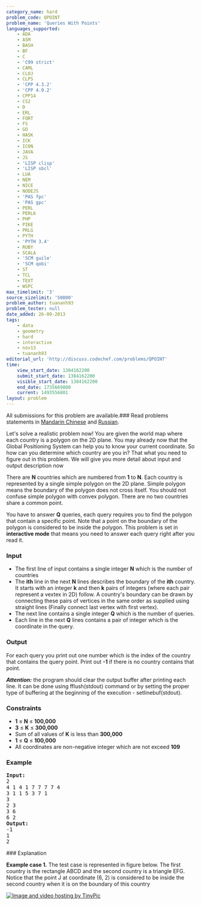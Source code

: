 ```yaml
---
category_name: hard
problem_code: QPOINT
problem_name: 'Queries With Points'
languages_supported:
    - ADA
    - ASM
    - BASH
    - BF
    - C
    - 'C99 strict'
    - CAML
    - CLOJ
    - CLPS
    - 'CPP 4.3.2'
    - 'CPP 4.9.2'
    - CPP14
    - CS2
    - D
    - ERL
    - FORT
    - FS
    - GO
    - HASK
    - ICK
    - ICON
    - JAVA
    - JS
    - 'LISP clisp'
    - 'LISP sbcl'
    - LUA
    - NEM
    - NICE
    - NODEJS
    - 'PAS fpc'
    - 'PAS gpc'
    - PERL
    - PERL6
    - PHP
    - PIKE
    - PRLG
    - PYTH
    - 'PYTH 3.4'
    - RUBY
    - SCALA
    - 'SCM guile'
    - 'SCM qobi'
    - ST
    - TCL
    - TEXT
    - WSPC
max_timelimit: '3'
source_sizelimit: '50000'
problem_author: tuananh93
problem_tester: null
date_added: 26-09-2013
tags:
    - data
    - geometry
    - hard
    - interactive
    - nov13
    - tuananh93
editorial_url: 'http://discuss.codechef.com/problems/QPOINT'
time:
    view_start_date: 1384162200
    submit_start_date: 1384162200
    visible_start_date: 1384162200
    end_date: 1735669800
    current: 1493556801
layout: problem
---
```

All submissions for this problem are available.###  Read problems statements in [Mandarin Chinese](http://www.codechef.com/download/translated/NOV13/mandarin/QPOINT.pdf) and [Russian](http://www.codechef.com/download/translated/NOV13/russian/QPOINT.PDF).

Let's solve a realistic problem now! You are given the world map where each country is a polygon on the 2D plane. You may already now that the Global Positioning System can help you to know your current coordinate. So how can you determine which country are you in? That what you need to figure out in this problem. We will give you more detail about input and output description now

There are **N** countries which are numbered from **1** to **N**. Each country is represented by a single simple polygon on the 2D plane. Simple polygon means the boundary of the polygon does not cross itself. You should not confuse simple polygon with convex polygon. There are no two countries share a common point.

You have to answer **Q** queries, each query requires you to find the polygon that contain a specific point. Note that a point on the boundary of the polygon is considered to be inside the polygon. This problem is set in **interactive mode**  that means you need to answer each query right after you read it.

### Input

- The first line of input contains a single integer **N** which is the number of countries
- The **ith** line in the next **N** lines describes the boundary of the **ith** country. It starts with an integer **k** and then **k** pairs of integers (where each pair represent a vextex in 2D) follow. A country's boundary can be drawn by connecting these pairs of vertices in the same order as supplied using straight lines (Finally connect last vertex with first vertex).
- The next line contains a single integer **Q** which is the number of queries.
- Each line in the next **Q** lines contains a pair of integer which is the coordinate in the query.

### Output

For each query you print out one number which is the index of the country that contains the query point. Print out **-1** if there is no country contains that point.

 **_Attention:_** the program should clear the output buffer after printing each line. It can be done using fflush(stdout) command or by setting the proper type of buffering at the beginning of the execution - setlinebuf(stdout).

### Constraints

- **1** ≤ **N** ≤ **100,000**
- **3** ≤ **K** ≤ **300,000**
- Sum of all values of **K** is less than **300,000**
- **1** ≤ **Q** ≤ **100,000**
- All coordinates are non-negative integer which are not exceed **109**

### Example

<pre><b>Input:</b>
2
4 1 4 1 7 7 7 7 4
3 1 1 5 3 7 1
3
2 3
3 6
6 2
<b>Output:</b>
-1
1
2
</pre>### Explanation

**Example case 1.** The test case is represented in figure below.
The first country is the rectangle ABCD and the second country is a triangle EFG. Notice that the point J at coordinate (6, 2) is considered to be inside the second country when it is on the boundary of this country

[![Image and video hosting by TinyPic](http://i39.tinypic.com/x3wh13.png)](http://tinypic.com?ref=x3wh13)

